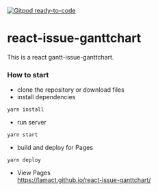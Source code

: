 [![Gitpod ready-to-code](https://img.shields.io/badge/Gitpod-ready--to--code-blue?logo=gitpod)](https://gitpod.io/#https://github.com/lamact/react-issue-ganttchart)

react-issue-ganttchart
===================

This is a react gantt-issue-ganttchart.

### How to start

 - clone the repository or download files
 - install dependencies
~~~
yarn install
~~~

 - run server
~~~
yarn start
~~~

- build and deploy for Pages
~~~
yarn deploy
~~~

- View Pages  
https://lamact.github.io/react-issue-ganttchart/
